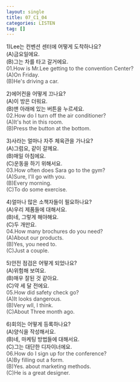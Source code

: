 ```yaml
---
layout: single
title: 07_C1_04
categories: LISTEN
tag: []
--- 
```


1)Lee는 컨벤션 센터에 어떻게 도착하나요?   
(A)금요일에요.   
(B)그는 차를 타고 갈거에요.   
<span style="color:#464646">
01.How is Mr.Lee getting to the convention Center?   
(A)On Friday.   
(B)He's driving a car.   
</span>
   
2)에어컨을 어떻게 끄나요?   
(A)이 방은 더워요.   
(B)맨 아래에 있는 버튼을 누르세요.   
<span style="color:#464646">
02.How do I turn off the air conditioner?   
(A)It's hot in this room.   
(B)Press the button at the bottom.   
</span>
   
3)사라는 얼마나 자주 체육관을 가나요?   
(A)그럼요, 같이 갈께요.   
(B)매일 아침에요.   
(C)운동을 하기 위해서요.   
<span style="color:#464646">
03.How often does Sara go to the gym?   
(A)Sure, I'll go with you.   
(B)Every morning.   
(C)To do some exercise.   
</span>
   
4)얼마나 많은 소책자들이 필요하나요?   
(A)우리 제품들에 대해서요.   
(B)네, 그렇게 해야해요.   
(C)두 개만요.   
<span style="color:#464646">
04.How many brochures do you need?   
(A)About our products.   
(B)Yes, you need to.   
(C)Just a couple.   
</span>
   
5)안전 점검은 어떻게 되었나요?   
(A)위험해 보여요.   
(B)매우 잘된 것 같아요.   
(C)약 세 달 전에요.   
<span style="color:#464646">
05.How did safety check go?   
(A)It looks dangerous.   
(B)Very wll, I think.   
(C)About Three month ago.   
</span>
   
6)회의는 어떻게 등록하나요?   
(A)양식을 작성해서요.   
(B)네, 마케팅 방법들에 대해서요.   
(C)그는 대단한 디자이너에요.   
<span style="color:#464646">
06.How do I sign up for the conference?   
(A)By filling out a form.   
(B)Yes. about marketing methods.   
(C)He is a great designer.   
</span>
